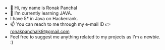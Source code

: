 - 👋 Hi, my name is Ronak Panchal
- 🌱 I’m currently learning JAVA.
- I have 5* in Java on Hackerrank.
- 📫 You can reach to me through my e-mail ID 👉 ronakpanchalk9@gmail.com
- Feel free to suggest me anything related to my projects as I'm a newbie. :)

<!---
ronakpanchalk9/ronakpanchalk9 is a ✨ special ✨ repository because its `README.md` (this file) appears on your GitHub profile.
You can click the Preview link to take a look at your changes.
--->
